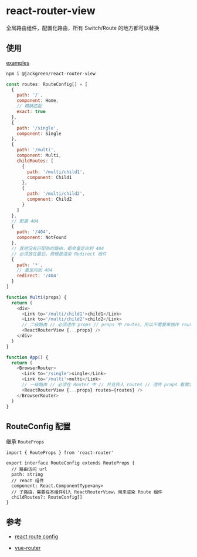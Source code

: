 # react-router-view

全局路由组件，配置化路由，所有 Switch/Route 的地方都可以替换

## 使用

[examples](https://codesandbox.io/s/react-router-view-example-rmf0o?fontsize=14&hidenavigation=1&theme=dark)

```sh
npm i @jackgreen/react-router-view
```

```js
const routes: RouteConfig[] = [
  {
    path: '/',
    component: Home,
    // 精确匹配
    exact: true
  },
  {
    path: '/single',
    component: Single
  },
  {
    path: '/multi',
    component: Multi,
    childRoutes: [
      {
        path: '/multi/child1',
        component: Child1
      },
      {
        path: '/multi/child2',
        component: Child2
      }
    ]
  },
  // 配置 404
  {
    path: '/404',
    component: NotFound
  },
  // 其他没有匹配到的路由，都会重定向到 404
  // 必须放在最后，原理是渲染 Redirect 组件
  {
    path: '*',
    // 重定向到 404
    redirect: '/404'
  }
]

function Multi(props) {
  return (
    <div>
      <Link to='/multi/child1'>child1</Link>
      <Link to='/multi/child2'>child2</Link>
      // 二级路由 // 必须透传 props // props 中 routes，所以不需要单独传 routes
      <ReactRouterView {...props} />
    </div>
  )
}

function App() {
  return (
    <BrowserRouter>
      <Link to='/single'>single</Link>
      <Link to='/multi'>multi</Link>
      // 一级路由 // 必须在 Router 中 // 并且传入 routes // 透传 props 看需求
      <ReactRouterView {...props} routes={routes} />
    </BrowserRouter>
  )
}
```

## RouteConfig 配置

继承 `RouteProps`

```tsx
import { RouteProps } from 'react-router'

export interface RouteConfig extends RouteProps {
  // 路由访问 url
  path: string
  // react 组件
  component: React.ComponentType<any>
  // 子路由，需要在本组件引入 ReactRouterView，用来渲染 Route 组件
  childRoutes?: RouteConfig[]
}
```

## 参考

- [react route config](https://reacttraining.com/react-router/web/example/route-config)

- [vue-router](https://router.vuejs.org/zh/)
